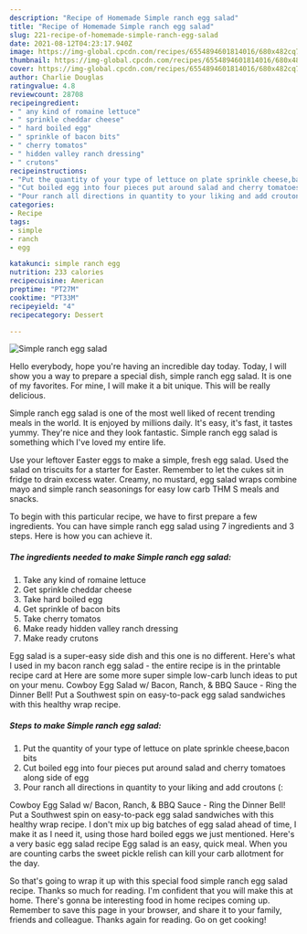 ```yaml
---
description: "Recipe of Homemade Simple ranch egg salad"
title: "Recipe of Homemade Simple ranch egg salad"
slug: 221-recipe-of-homemade-simple-ranch-egg-salad
date: 2021-08-12T04:23:17.940Z
image: https://img-global.cpcdn.com/recipes/6554894601814016/680x482cq70/simple-ranch-egg-salad-recipe-main-photo.jpg
thumbnail: https://img-global.cpcdn.com/recipes/6554894601814016/680x482cq70/simple-ranch-egg-salad-recipe-main-photo.jpg
cover: https://img-global.cpcdn.com/recipes/6554894601814016/680x482cq70/simple-ranch-egg-salad-recipe-main-photo.jpg
author: Charlie Douglas
ratingvalue: 4.8
reviewcount: 28708
recipeingredient:
- " any kind of romaine lettuce"
- " sprinkle cheddar cheese"
- " hard boiled egg"
- " sprinkle of bacon bits"
- " cherry tomatos"
- " hidden valley ranch dressing"
- " crutons"
recipeinstructions:
- "Put the quantity of your type of lettuce on plate sprinkle cheese,bacon bits"
- "Cut boiled egg into four pieces put around salad and cherry tomatoes along side of egg"
- "Pour ranch all directions in quantity to your liking and add croutons (:"
categories:
- Recipe
tags:
- simple
- ranch
- egg

katakunci: simple ranch egg 
nutrition: 233 calories
recipecuisine: American
preptime: "PT27M"
cooktime: "PT33M"
recipeyield: "4"
recipecategory: Dessert

---
```



![Simple ranch egg salad](https://img-global.cpcdn.com/recipes/6554894601814016/680x482cq70/simple-ranch-egg-salad-recipe-main-photo.jpg)

Hello everybody, hope you're having an incredible day today. Today, I will show you a way to prepare a special dish, simple ranch egg salad. It is one of my favorites. For mine, I will make it a bit unique. This will be really delicious.

Simple ranch egg salad is one of the most well liked of recent trending meals in the world. It is enjoyed by millions daily. It's easy, it's fast, it tastes yummy. They're nice and they look fantastic. Simple ranch egg salad is something which I've loved my entire life.

Use your leftover Easter eggs to make a simple, fresh egg salad. Used the salad on triscuits for a starter for Easter. Remember to let the cukes sit in fridge to drain excess water. Creamy, no mustard, egg salad wraps combine mayo and simple ranch seasonings for easy low carb THM S meals and snacks.


To begin with this particular recipe, we have to first prepare a few ingredients. You can have simple ranch egg salad using 7 ingredients and 3 steps. Here is how you can achieve it.

<!--inarticleads1-->

##### The ingredients needed to make Simple ranch egg salad:

1. Take  any kind of romaine lettuce
1. Get  sprinkle cheddar cheese
1. Take  hard boiled egg
1. Get  sprinkle of bacon bits
1. Take  cherry tomatos
1. Make ready  hidden valley ranch dressing
1. Make ready  crutons


Egg salad is a super-easy side dish and this one is no different. Here&#39;s what I used in my bacon ranch egg salad - the entire recipe is in the printable recipe card at Here are some more super simple low-carb lunch ideas to put on your menu. Cowboy Egg Salad w/ Bacon, Ranch, &amp; BBQ Sauce - Ring the Dinner Bell! Put a Southwest spin on easy-to-pack egg salad sandwiches with this healthy wrap recipe. 

<!--inarticleads2-->

##### Steps to make Simple ranch egg salad:

1. Put the quantity of your type of lettuce on plate sprinkle cheese,bacon bits
1. Cut boiled egg into four pieces put around salad and cherry tomatoes along side of egg
1. Pour ranch all directions in quantity to your liking and add croutons (:


Cowboy Egg Salad w/ Bacon, Ranch, &amp; BBQ Sauce - Ring the Dinner Bell! Put a Southwest spin on easy-to-pack egg salad sandwiches with this healthy wrap recipe. I don&#39;t mix up big batches of egg salad ahead of time, I make it as I need it, using those hard boiled eggs we just mentioned. Here&#39;s a very basic egg salad recipe Egg salad is an easy, quick meal. When you are counting carbs the sweet pickle relish can kill your carb allotment for the day. 

So that's going to wrap it up with this special food simple ranch egg salad recipe. Thanks so much for reading. I'm confident that you will make this at home. There's gonna be interesting food in home recipes coming up. Remember to save this page in your browser, and share it to your family, friends and colleague. Thanks again for reading. Go on get cooking!
